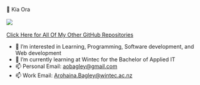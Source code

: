 👋 Kia Ora <br><br>
<img align="center" src="https://github-readme-stats.vercel.app/api/top-langs/?username=Arohaina"/> <br><br>
[Click Here for All Of My Other GitHub Repositories](https://github.com/Arohaina?tab=repositories&q=&type=&language=&sort=)

- 👀 I’m interested in Learning, Programming, Software development, and Web development
- 🌱 I’m currently learning at Wintec for the Bachelor of Applied IT
- 📫 Personal Email: aobagley@gmail.com
- 📫 Work Email: Arohaina.Bagley@wintec.ac.nz




